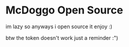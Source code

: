 # McDoggo Open Source

im lazy so anyways i open source it enjoy :)

btw the token doesn't work just a reminder :")
